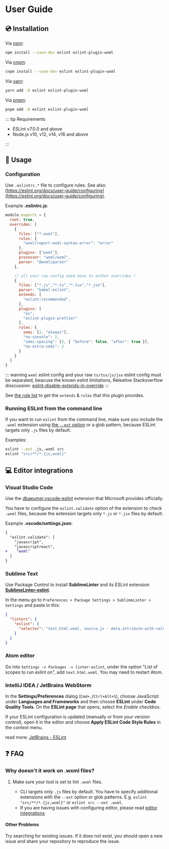 # User Guide

## :cd: Installation

Via [npm](https://www.npmjs.com):

```bash
npm install --save-dev eslint eslint-plugin-wxml
```

Via [cnpm](https://www.cnpmjs.org):

```bash
cnpm install --save-dev eslint eslint-plugin-wxml
```

Via [yarn](https://yarnpkg.com):

```bash
yarn add -D eslint eslint-plugin-wxml
```

Via [pnpm](https://pnpm.io):

```bash
pnpm add -D eslint eslint-plugin-wxml
```

::: tip Requirements

- ESLint v7.0.0 and above
- Node.js v10, v12, v14, v16 and above

:::

## :book: Usage

### Configuration

Use `.eslintrc.*` file to configure rules. See also: [https://eslint.org/docs/user-guide/configuring](https://eslint.org/docs/user-guide/configuring).

Example **.eslintrc.js**:

```js
module.exports = {
  root: true,
  overrides: [
    {
      files: ["*.wxml"],
      rules: {
        "wxml/report-wxml-syntax-error": "error"
      },
      plugins: ["wxml"],
      processor: "wxml/wxml",
      parser: "@wxml/parser"
    },

    // all your raw config need move to anthor overrides !
    {
      files: ["*.js","*.ts","*.tsx","*.jsx"],
      parser: "babel-eslint",
      extends: [
        "eslint:recommended",
      ],
      plugins: [
        "es",
        "eslint-plugin-prettier"
      ],
      rules: {
        semi: [2, "always"],
        "no-console": 2,
        "semi-spacing": [2, { "before": false, "after": true }],
        "no-extra-semi": 2
      }
    }
  ]
}
```
::: warning
`wxml` eslint config and your raw `ts/tsx/js/jsx` eslint config must be separated, beacuse the known eslint limitations,
Releative Stackoverflow disscussion: [eslint-disable-extends-in-override](https://stackoverflow.com/questions/57107800/eslint-disable-extends-in-override)
:::


See [the rule list](../rules/README.md) to get the `extends` &amp; `rules` that this plugin provides.

### Running ESLint from the command line

If you want to run `eslint` from the command line, make sure you include the `.wxml` extension using [the `--ext` option](https://eslint.org/docs/user-guide/configuring#specifying-target-files-to-lint) or a glob pattern, because ESLint targets only `.js` files by default.

Examples:

```bash
eslint --ext .js,.wxml src
eslint "src/**/*.{js,wxml}"
```

## :computer: Editor integrations

### Visual Studio Code

Use the [dbaeumer.vscode-eslint](https://marketplace.visualstudio.com/items?itemName=dbaeumer.vscode-eslint) extension that Microsoft provides officially.

You have to configure the `eslint.validate` option of the extension to check `.wxml` files, because the extension targets only `*.js` or `*.jsx` files by default.

Example **.vscode/settings.json**:

```diff
{
  "eslint.validate": [
    "javascript",
    "javascriptreact",
+    "wxml"
  ]
}
```

### Sublime Text

Use Package Control to install **SublimeLinter** and its ESLint extension **[SublimeLinter-eslint](https://github.com/SublimeLinter/SublimeLinter-eslint)**.

In the menu go to `Preferences > Package Settings > SublimeLinter > Settings` and paste in this:

```json
{
  "linters": {
    "eslint": {
      "selector": "text.html.wxml, source.js - meta.attribute-with-value"
    }
  }
}
```

### Atom editor

Go into `Settings -> Packages -> linter-eslint`, under the option "List of scopes to run eslint on", add `text.html.wxml`. You may need to restart Atom.

### IntelliJ IDEA / JetBrains WebStorm

In the **Settings/Preferences** dialog (`Cmd+,`/`Ctrl+Alt+S`), choose JavaScript under **Languages and Frameworks** and then choose **ESLint** under **Code Quality Tools**.
On the **ESLint page** that opens, select the *Enable* checkbox.

If your ESLint configuration is updated (manually or from your version control), open it in the editor and choose **Apply ESLint Code Style Rules** in the context menu.

read more: [JetBrains - ESLint](https://www.jetbrains.com/help/idea/eslint.html)

## :question: FAQ

### Why doesn't it work on .wxml files?

1. Make sure your tool is set to lint `.wxml` files.

    - CLI targets only `.js` files by default. You have to specify additional extensions with the `--ext` option or glob patterns. E.g. `eslint "src/**/*.{js,wxml}"` or `eslint src --ext .wxml`.
    - If you are having issues with configuring editor, please read [editor integrations](#editor-integrations)

#### Other Problems

Try searching for existing issues.
If it does not exist, you should open a new issue and share your repository to reproduce the issue.
